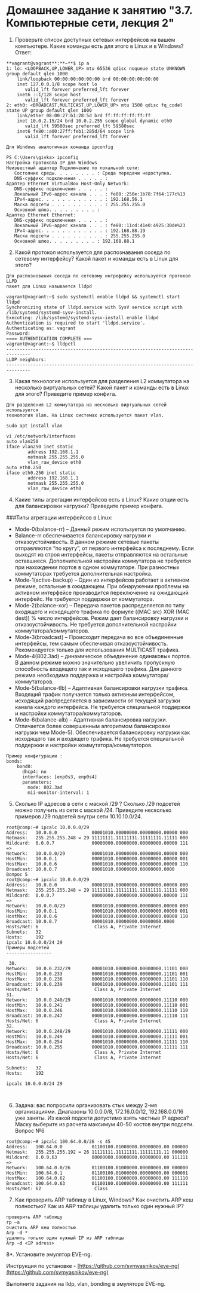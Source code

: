 # Домашнее задание к занятию "3.7. Компьютерные сети, лекция 2"

1.  Проверьте список доступных сетевых интерфейсов на вашем компьютере. Какие команды есть для этого в Linux и в Windows?
Ответ:
```
**vagrant@vagrant**:**~**$ ip a
1: lo: <LOOPBACK,UP,LOWER_UP> mtu 65536 qdisc noqueue state UNKNOWN group default qlen 1000
    link/loopback 00:00:00:00:00:00 brd 00:00:00:00:00:00
    inet 127.0.0.1/8 scope host lo
       valid_lft forever preferred_lft forever
    inet6 ::1/128 scope host
       valid_lft forever preferred_lft forever
2: eth0: <BROADCAST,MULTICAST,UP,LOWER_UP> mtu 1500 qdisc fq_codel state UP group default qlen 1000
    link/ether 08:00:27:b1:28:5d brd ff:ff:ff:ff:ff:ff
    inet 10.0.2.15/24 brd 10.0.2.255 scope global dynamic eth0
       valid_lft 59580sec preferred_lft 59580sec
    inet6 fe80::a00:27ff:feb1:285d/64 scope link
       valid_lft forever preferred_lft forever

Для Windows аналогичная команда ipconfig

PS C:\Users\givka> ipconfig
Настройка протокола IP для Windows
Неизвестный адаптер Подключение по локальной сети:            
   Состояние среды. . . . . . . . : Среда передачи недоступна.
   DNS-суффикс подключения . . . . . :
Адаптер Ethernet VirtualBox Host-Only Network:
   DNS-суффикс подключения . . . . . : 
   Локальный IPv6-адрес канала . . . : fe80::250e:1b78:7f64:177c%13
   IPv4-адрес. . . . . . . . . . . . : 192.168.56.1
   Маска подсети . . . . . . . . . . : 255.255.255.0
   Основной шлюз. . . . . . . . . :
Адаптер Ethernet Ethernet:
   DNS-суффикс подключения . . . . . : 
   Локальный IPv6-адрес канала . . . : fe80::11cd:41e0:4925:30de%23
   IPv4-адрес. . . . . . . . . . . . : 192.168.88.19
   Маска подсети . . . . . . . . . . : 255.255.255.0
   Основной шлюз. . . . . . . . . : 192.168.88.1
```


2.  Какой протокол используется для распознавания соседа по сетевому интерфейсу? Какой пакет и команды есть в Linux для этого?
```
Для распознования соседа по сетевому интрефейсу используется протокол LLPD
пакет для Linux называется lldpd

vagrant@vagrant:~$ sudo systemctl enable lldpd && systemctl start lldpd
Synchronizing state of lldpd.service with SysV service script with /lib/systemd/systemd-sysv-install.
Executing: /lib/systemd/systemd-sysv-install enable lldpd
Authentication is required to start 'lldpd.service'.
Authenticating as: vagrant
Password:
==== AUTHENTICATION COMPLETE ===
vagrant@vagrant:~$ lldpctl
-------------------------------------------------------------------------------
LLDP neighbors:
-------------------------------------------------------------------------------
```
3.  Какая технология используется для разделения L2 коммутатора на несколько виртуальных сетей? Какой пакет и команды есть в Linux для этого? Приведите пример конфига.

```
Для разделения L2 коммутатора на несколько виртуальных сетей используется 
технология Vlan. На Linux системах используется пакет vlan.

sudo apt install vlan

vi /etc/network/interfaces
auto vlan250
iface vlan250 inet static
        address 192.168.1.1
        netmask 255.255.255.0
        vlan_raw_device eth0
auto eth0.250
iface eth0.250 inet static
        address 192.168.1.1
        netmask 255.255.255.0
        vlan_raw_device eth0
```
4.  Какие типы агрегации интерфейсов есть в Linux? Какие опции есть для балансировки нагрузки? Приведите пример конфига.

###Типы агрегации интерфейсов в Linux:
- Mode-0(balance-rr) – Данный режим используется по умолчанию. 
- Balance-rr обеспечивается балансировку нагрузки и отказоустойчивость.
В данном режиме сетевые пакеты отправляются “по кругу”, от первого интерфейса к последнему. 
Если выходят из строя интерфейсы, пакеты отправляются на остальные оставшиеся.
Дополнительной настройки коммутатора не требуется при нахождении портов в одном коммутаторе. 
При разностных коммутаторах требуется дополнительная настройка.
- Mode-1(active-backup) – Один из интерфейсов работает в активном режиме, остальные в ожидающем.
При обнаружении проблемы на активном интерфейсе производится переключение на ожидающий интерфейс. 
Не требуется поддержки от коммутатора.
- Mode-2(balance-xor) – Передача пакетов распределяется по типу входящего и исходящего трафика по формуле 
((MAC src) XOR (MAC dest)) % число интерфейсов. Режим дает балансировку нагрузки и отказоустойчивость.
Не требуется дополнительной настройки коммутатора/коммутаторов.
- Mode-3(broadcast) – Происходит передача во все объединенные интерфейсы, тем самым обеспечивая 
отказоустойчивость. Рекомендуется только для использования MULTICAST трафика.
- Mode-4(802.3ad) – динамическое объединение одинаковых портов. В данном режиме можно значительно увеличить 
пропускную способность входящего так и исходящего трафика. Для данного режима необходима поддержка и 
настройка коммутатора/коммутаторов.
- Mode-5(balance-tlb) – Адаптивная балансировки нагрузки трафика. Входящий трафик получается только активным 
интерфейсом, исходящий распределяется в зависимости от текущей загрузки канала каждого интерфейса. 
Не требуется специальной поддержки и настройки коммутатора/коммутаторов.
- Mode-6(balance-alb) – Адаптивная балансировка нагрузки. Отличается более совершенным алгоритмом балансировки 
нагрузки чем Mode-5). Обеспечивается балансировку нагрузки как исходящего так и входящего трафика. 
Не требуется специальной поддержки и настройки коммутатора/коммутаторов.
```
Пример конфигурации :
bonds:
    bond0:
      dhcp4: no
      interfaces: [enp0s3, enp0s4]
      parameters: 
        mode: 802.3ad
        mii-monitor-interval: 1
``` 
5.  Сколько IP адресов в сети с маской /29 ? Сколько /29 подсетей можно получить из сети с маской /24. Приведите несколько примеров /29 подсетей внутри сети 10.10.10.0/24.


```
root@comp:~# ipcalc 10.0.0.0/29
Address:   10.0.0.0             00001010.00000000.00000000.00000 000
Netmask:   255.255.255.248 = 29 11111111.11111111.11111111.11111 000
Wildcard:  0.0.0.7              00000000.00000000.00000000.00000 111
=>
Network:   10.0.0.0/29          00001010.00000000.00000000.00000 000
HostMin:   10.0.0.1             00001010.00000000.00000000.00000 001
HostMax:   10.0.0.6             00001010.00000000.00000000.00000 110
Broadcast: 10.0.0.7             00001010.00000000.00000000.0000
Вопрос 5
root@comp:~# ipcalc 10.0.0.0/29
Address:   10.0.0.0             00001010.00000000.00000000.00000 000
Netmask:   255.255.255.248 = 29 11111111.11111111.11111111.11111 000
Wildcard:  0.0.0.7              00000000.00000000.00000000.00000 111
=>
Network:   10.0.0.0/29          00001010.00000000.00000000.00000 000
HostMin:   10.0.0.1             00001010.00000000.00000000.00000 001
HostMax:   10.0.0.6             00001010.00000000.00000000.00000 110
Broadcast: 10.0.0.7             00001010.00000000.00000000.0000
Hosts/Net: 6                     Class A, Private Internet
Subnets:   32
Hosts:     192
ipcalc 10.0.0.0/24 29
Примеры подсетей 
-----------------

 30.
Network:   10.0.0.232/29        00001010.00000000.00000000.11101 000
HostMin:   10.0.0.233           00001010.00000000.00000000.11101 001
HostMax:   10.0.0.238           00001010.00000000.00000000.11101 110
Broadcast: 10.0.0.239           00001010.00000000.00000000.11101 111
Hosts/Net: 6                     Class A, Private Internet
31.
Network:   10.0.0.240/29        00001010.00000000.00000000.11110 000
HostMin:   10.0.0.241           00001010.00000000.00000000.11110 001
HostMax:   10.0.0.246           00001010.00000000.00000000.11110 110
Broadcast: 10.0.0.247           00001010.00000000.00000000.11110 111
Hosts/Net: 6                     Class A, Private Internet
32.
Network:   10.0.0.248/29        00001010.00000000.00000000.11111 000
HostMin:   10.0.0.249           00001010.00000000.00000000.11111 001
HostMax:   10.0.0.254           00001010.00000000.00000000.11111 110
Broadcast: 10.0.0.255           00001010.00000000.00000000.11111 111
Hosts/Net: 6                     Class A, Private Internet
Hosts/Net: 6                     Class A, Private Internet

Subnets:   32
Hosts:     192

ipcalc 10.0.0.0/24 29



```    
6.  Задача: вас попросили организовать стык между 2-мя организациями. Диапазоны 10.0.0.0/8, 172.16.0.0/12, 192.168.0.0/16 уже заняты. Из какой подсети допустимо взять частные IP адреса? Маску выберите из расчета максимум 40-50 хостов внутри подсети.
    Вопрос №6
```
root@comp:~# ipcalc 100.64.0.0/26 -s 45
Address:   100.64.0.0           01100100.01000000.00000000.00 000000
Netmask:   255.255.255.192 = 26 11111111.11111111.11111111.11 000000
Wildcard:  0.0.0.63             00000000.00000000.00000000.00 111111
=>
Network:   100.64.0.0/26        01100100.01000000.00000000.00 000000
HostMin:   100.64.0.1           01100100.01000000.00000000.00 000001
HostMax:   100.64.0.62          01100100.01000000.00000000.00 111110
Broadcast: 100.64.0.63          01100100.01000000.00000000.00 111111
Hosts/Net: 62                    Class
```
7.  Как проверить ARP таблицу в Linux, Windows? Как очистить ARP кеш полностью? Как из ARP таблицы удалить только один нужный IP?
    
```
проверить ARP таблицу 
rp –a
очистить ARP кеш полностью 
Arp –d * 
удалить только один нужный IP из ARP таблицы 
Arp –d <IP adress>

```

8*. Установите эмулятор EVE-ng.

Инструкция по установке - [https://github.com/svmyasnikov/eve-ng](https://github.com/svmyasnikov/eve-ng)

Выполните задания на lldp, vlan, bonding в эмуляторе EVE-ng.





